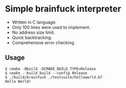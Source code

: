 # Simple brainfuck interpreter

- Written in C language.
- Only 100 lines were used to implement.
- No address size limit.
- Quick backtracking.
- Comprehensive error checking.

## Usage

```shell
$ cmake -Bbuild -DCMAKE_BUILD_TYPE=Release
$ cmake --build build --config Release
$ ./build/brainfuck ./testsuite/helloworld.bf
Hello World!
```
